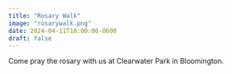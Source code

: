 ```yaml
---
title: "Rosary Walk"
image: "rosarywalk.png"
date: 2024-04-11T18:00:00-0600
draft: false
---
```


Come pray the rosary with us at Clearwater Park in Bloomington.